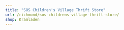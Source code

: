 ```yaml
---
title: "SOS Children's Village Thrift Store"
url: /richmond/sos-childrens-village-thrift-store/
shop: Kramladen
---
```

